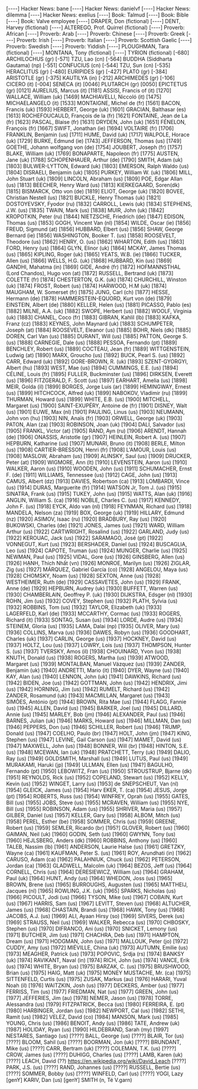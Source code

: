 [----] Hacker News: bane
[----] Hacker News: danielvf
[----] Hacker News: dilemma
[----] Hacker News: exelius
[----] Book: Talmud
[----] Book: Bible
[----] Book: Valve employee
[----] DRAPER, Don (fictional)
[----] DENT, Harvey (fictional)
[----] ALTEREGO, Prof. Quirrel (fictional)
[----] Proverb: African
[----] Proverb: Arab
[----] Proverb: Chinese
[----] Proverb: Greek
[----] Proverb: Irish
[----] Proverb: Italian
[----] Proverb: Scottish Gaelic
[----] Proverb: Swedish
[----] Proverb: Yiddish
[----] PLOUGHMAN, Tara (fictional)
[----] MONTANA, Tony (fictional)
[----] TYRION (fictional)
[-680] ARCHILOCHUS (gr)
[-571] TZU, Lao (cn)
[-564] BUDDHA (Siddharta Gautama) (np)
[-551] CONFUCIUS (cn)
[-544] TZU, Sun (cn)
[-535] HERACLITUS (gr)
[-480] EURIPIDES (gr)
[-427] PLATO (gr)
[-384] ARISTOTLE (gr)
[-375] KAUTILYA (in)
[-212] ARCHIMEDES (gr)
[-106] CICERO (it)
[-004] SENECA (it)
[0046] PLUTARCH (gr)
[0050] EPICTETUS (gr)
[0121] AURELIUS, Marcus (it)
[1181] ASSISI, Francis of (it)
[1270] WALLACE, William (uk)
[1469] MACHIAVELLI, Niccoló (it)
[1475] MICHAELANGELO (it)
[1533] MONTAIGNE, Michel de (fr)
[1561] BACON, Francis (uk)
[1593] HERBERT, George (uk)
[1601] GRACIAN, Balthasar (es)
[1613] ROCHEFOUCAULD, François de la (fr)
[1621] FONTAINE, Jean de La (fr)
[1623] PASCAL, Blaise (fr)
[1631] DRYDEN, John (uk)
[1651] FÉNELON, François (fr)
[1667] SWIFT, Jonathan (ie)
[1694] VOLTAIRE (fr)
[1706] FRANKLIN, Benjamin (us)
[1711] HUME, David (uk)
[1717] WALPOLE, Horace (uk)
[1729] BURKE, Edmund (ie)
[1743] JEFFERSON, Thomas (us)
[1749] GOETHE, Johann wolfgang von (de)
[1754] JOUBERT, Joseph (fr)
[1757] BLAKE, William (uk)
[1769] BONAPARTE, Napoleon (fr)
[1775] AUSTEN, Jane (uk)
[1788] SCHOPENHAUER, Arthur (de)
[1790] SMITH, Adam (uk)
[1803] BULWER-LYTTON, Edward (uk)
[1803] EMERSON, Ralph Waldo (us)
[1804] DISRAELI, Benjamin (uk)
[1805] PURKEY, William W. (uk)
[1806] MILL, John Stuart (uk)
[1809] LINCOLN, Abraham (us)
[1809] POE, Edgar Allan (us)
[1813] BEECHER, Henry Ward (us)
[1813] KIERKEGAARD, Soren(dk) 
[1815] BISMARCK, Otto von (de)
[1819] ELIOT, George (uk)
[1820] BOVEE, Christian Nestell (us)
[1821] BUCKLE, Henry Thomas (uk)
[1821] DOSTOYEVSKY, Fyodor (ru)
[1832] CARROLL, Lewis (uk)
[1834] STEPHENS, J.W. (us)
[1835] TWAIN, Mark (us)
[1838] MUIR, John (uk)
[1842] KROPOTKIN, Peter (ru)
[1844] NIETZSCHE, Friedrich (de)
[1847] EDISON, Thomas (us)
[1853] GOGH, Vincent Van (nl)
[1854] WILDE, Oscar (ie)
[1856] FREUD, Sigmund (at)
[1856] HUBBARD, Elbert (us)
[1856] SHAW, George Bernard (ie)
[1856] WASHINGTON, Booker T. (us)
[1858] ROOSEVELT, Theodore (us)
[1862] HENRY, O. (us)
[1862] WHARTON, Edith (us)
[1863] FORD, Henry (us)
[1864] GLYN, Elinor (uk)
[1864] MCKAY, James Thomas (us)
[1865] KIPLING, Roger (uk)
[1865] YEATS, W.B. (ie)
[1866] TUCKER, Allen (us)
[1866] WELLS, H.G. (uk)
[1868] HUBBARD, Kin (us)
[1869] GANDHI, Mahatma (in)
[1869] GIDE, André (fr)
[1872] HOFMANNSTHAL (Lord Chandos), Hugo von (at)
[1872] RUSSELL, Bertrand (uk)
[1873] COLETTE (fr)
[1874] CHESTERTON, G.K. (uk)
[1874] CHURCHILL, Winston (uk)
[1874] FROST, Robert (us)
[1874] HARWOOD, H.M (uk)
[1874] MAUGHAM, W. Somerset (fr)
[1875] JUNG, Carl (ch)
[1877] HESSE, Hermann (de)
[1878] HAMMERSTEIN-EQUORD, Kurt von (de)
[1879] EINSTEIN, Albert (de)
[1880] KELLER, Helen (us)
[1881] PICASSO, Pablo (es)
[1882] MILNE, A.A. (uk)
[1882] SWOPE, Herbert (us)
[1882] WOOLF, Virginia (uk)
[1883] CHANEL, Coco (fr)
[1883] GIBRAN, Kahlil (lb)
[1883] KAFKA, Franz (cz)
[1883] KEYNES, John Maynard (uk)
[1883] SCHUMPETER, Joseph (at)
[1884] ROOSEVELT, Eleanor (us)
[1885] BOHR, Niels (dk)
[1885] DOREN, Carl Van (us)
[1885] DURANT, Will (us)
[1885] PATTON, George S. (us)
[1888] CARNEGIE, Dale (us)
[1888] PESSOA, Fernando (pt)
[1889] BENCHLEY, Robert (us)
[1889] COCTEAU, Jean (fr)
[1889] WITTGENSTEIN, Ludwig (at)
[1890] MARX, Groucho (us)
[1892] BUCK, Pearl S. (us)
[1892] CARR, Edward (uk)
[1892] GORE-BROWN, R. (uk)
[1893] SZENT-GYORGYI, Albert (hu)
[1893] WEST, Mae (us)
[1894] CUMMINGS, E.E. (us)
[1894] CÉLINE, Louis (fr)
[1895] FULLER, Buckminster (us)
[1896] DIRKSEN, Everett (us)
[1896] FITZGERALD, F. Scott (us)
[1897] EARHART, Amelia (us)
[1898] MEIR, Golda (il)
[1899] BORGES, Jorge Luis (ar)
[1899] HEMINGWAY, Ernest (us)
[1899] HITCHCOCK, Alfred (uk)
[1899] NABOKOV, Vladimir (ru)
[1899] THURMAN, Howard (us)
[1899] WHITE, E.B. (us)
[1900] MITCHELL, Margaret (us)
[1900] SAINT-EXUPÉRY, Antoine de (fr)
[1901] DISNEY, Walt (us)
[1901] EUWE, Max (nl)
[1901] PAULING, Linus (us)
[1903] NEUMANN, John von (hu)
[1903] NIN, Anaïs (fr)
[1903] ORWELL, George (uk)
[1903] PATON, Alan (za)
[1903] ROBINSON, Joan (uk)
[1904] DALI, Salvador (us)
[1905] FRANKL, Victor (at)
[1905] RAND, Ayn (ru)
[1906] ARENDT, Hannah (de)
[1906] ONASSIS, Aristotle (gr)
[1907] HEINLEIN, Robert A. (us)
[1907] HEPBURN, Katharine (us)
[1907] MUNARI, Bruno (it)
[1908] BERLE, Milton (us)
[1908] CARTIER-BRESSON, Henri (fr)
[1908] L'AMOUR, Louis (us)
[1908] MASLOW, Abraham (us)
[1909] ALINSKY, Saul (us)
[1909] DRUCKER, Peter (at)
[1909] WIGMORE, Ann (lt)
[1910] LEVENSTEIN, Aaron (us)
[1910] WALKER, Aaron (us)
[1910] WOODEN, John (us)
[1911] SCHUMACHER, Ernst F. (de)
[1911] WILLIAMS, Tennessee (us)
[1912] CAGE, John (us)
[1913] CAMUS, Albert (dz)
[1913] DAVIES, Robertson (ca)
[1913] LOMBARDI, Vince (us)
[1914] DURAS, Marguerite (fr)
[1914] WATSON Jr, Tom J. (us)
[1915] SINATRA, Frank (us)
[1915] TUKEY, John (us)
[1915] WATTS, Alan (uk)
[1916] ANGLIN, William S. (ca)
[1916] NOBLE, Charles C. (us)
[1917] KENNEDY, John F. (us)
[1918] EYCK, Aldo van (nl)
[1918] FEYNMAN, Richard (us)
[1918] MANDELA, Nelson (za)
[1919] BOX, George (uk)
[1919] HILLARY, Edmund (nz)
[1920] ASIMOV, Isaac (ru)
[1920] BRADBURY, Ray (us)
[1920] BUKOWSKI, Charles (de)
[1921] JONES, James (us)
[1921] WARD, William Arthur (us)
[1922] CARTWRIGHT, Rosalind (us)
[1922] GARLAND, Judy (us)
[1922] KEROUAC, Jack (us)
[1922] SARAMAGO, José (pt)
[1922] VONNEGUT, Kurt (us)
[1923] BERSHADER, Daniel (us)
[1924] BUSCAGLIA, Leo (us)
[1924] CAPOTE, Truman (us)
[1924] MUNGER, Charlie (us)
[1925] NEWMAN, Paul (us)
[1925] VIDAL, Gore (us)
[1926] GINSBERG, Allen (us)
[1926] HẠNH, Thích Nhất (vn)
[1926] MONROE, Marilyn (us)
[1926] ZIGLAR, Zig (us)
[1927] MÁRQUEZ, Gabriel Garcí­a (co)
[1928] ANGELOU, Maya (us)
[1928] CHOMSKY, Noam (us)
[1928] SEXTON, Anne (us)
[1928] WESTHEIMER, Ruth (de)
[1929] CASSAVETES, John (us)
[1929] FRANK, Anne (de)
[1929] HEPBURN, Audrey (uk)
[1930] BUFFETT, Warren (us)
[1930] CHAMBERLAIN, Geoffrey P. (uk)
[1930] DIJKSTRA, Edsger (nl)
[1930] ROHN, Jim (us)
[1932] COVEY, Stephen (us)
[1932] PLATH, Sylvia (us)
[1932] ROBBINS, Tom (us)
[1932] TAYLOR, Elizabeth (uk)
[1933] LAGERFELD, Karl (de)
[1933] MCCARTHY, Cormac (us)
[1933] ROGERS, Richard (it)
[1933] SONTAG, Susan (us)
[1934] LORDE, Audre (us)
[1934] STEINEM, Gloria (us)
[1935] LAMA, Dalai (np)
[1935] OLIVER, Mary (us)
[1936] COLLINS, Marva (us)
[1936] DAWES, Robyn (us)
[1936] GOODHART, Charles (uk)
[1937] CARLIN, George (us)
[1937] HOCKNEY, David (us)
[1937] HOLTZ, Lou (us)
[1937] LOWRY, Lois (us)
[1937] THOMPSON, Hunter S. (us)
[1937] TVERSKY, Amos (il)
[1938] CHOUINARD, Yvon (us)
[1938] KNUTH, Donald (us)
[1938] ROGERS, Martha (us)
[1939] ATWOOD, Margaret (us)
[1939] MONTALBAN, Manuel Vázquez (us)
[1939] ZANDER, Benjamin (uk)
[1940] ANDRETTI, Mario (it)
[1940] DYER, Wayne (us)
[1940] KAY, Alan (us)
[1940] LENNON, John (uk)
[1941] DAWKINS, Richard (us)
[1942] BIDEN, Joe (us)
[1942] GOTTMAN, John (us)
[1942] HENDRIX, Jimi (us)
[1942] HORNING, Jim (us)
[1942] RUMELT, Richard (us)
[1942] ZANDER, Rosamund (uk)
[1943] MACMILLAN, Margaret (us)
[1943] SIMÕES, António (pt)
[1944] BROWN, Rita Mae (us)
[1944] FLAGG, Fannie (us)
[1945] ALLEN, David (us)
[1945] BARKER, Joel (us)
[1945] DILLARD, Annie (us)
[1945] MARLEY, Bob (jm)
[1946] ALEXANDER, Paul (us)
[1946] BARNES, Julian (uk)
[1946] MARKS, Howard (us)
[1946] MILLMAN, Dan (us)
[1946] PEPPERS, Don (us)
[1946] SCHILLER, Robert (us)
[1946] TRUMP, Donald (us)
[1947] COELHO, Paulo (br)
[1947] HOLT, John (jm)
[1947] KING, Stephen (us)
[1947] LEVINE, Gail Carson (us)
[1947] MAMET, David (us)
[1947] MAXWELL, John (us)
[1948] BONNER, Will (br)
[1948] HINTON, S.E. (us)
[1948] MCEWAN, Ian (uk)
[1948] PRATCHETT, Terry (uk)
[1949] DALIO, Ray (us)
[1949] GOLDSMITH, Marshall (us)
[1949] LUTUS, Paul (us)
[1949] MURAKAMI, Haruki (jp)
[1949] ULLMAN, Ellen (us)
[194?] BAGULHO, Fernando (pt)
[1950] LEBOWITZ, Fran (us)
[1950] STROUSTRUP, Bjarne (dk)
[1951] REYNOLDS, Rick (us)
[1952] COPELAND, Stewart (us)
[1952] KELLY, Kevin (us)
[1952] WINGET, Larry (us)
[1953] de SNEPSCHEUT, Van (nl)
[1954] GLEICK, James (us)
[1954] Harv EKER, T. (ca)
[1954] JESUS, Jorge (pt)
[1954] ROBERTS, Russ (us)
[1954] WINFREY, Oprah (us)
[1955] GATES, Bill (us)
[1955] JOBS, Steve (us)
[1955] MCRAVEN, William (us)
[1955] NYE, Bill (us)
[1955] ROBINSON, Adam (us)
[1955] SHRIVER, Maria (us)
[1957] GILBER, Daniel (us)
[1957] KELLER, Gary (us)
[1958] ALBOM, Mitch (us)
[1958] PEREL, Esther (be)
[1958] SOMMER, Chris (us)
[1959] GREENE, Robert (us)
[1959] SEMLER, Ricardo (br)
[195?] GLOVER, Robert (us)
[1960] GAIMAN, Neil (uk)
[1960] GODIN, Seth (us)
[1960] GWYNN, Tony (us)
[1960] HEJLSBERG, Anders (dk)
[1960] ROBBINS, Anthony (us)
[1960] TALEB, Nassim (lb)
[1961] ANDERSON, Laurie Halse (us)
[1961] GRETZKY, Wayne (ca)
[1961] KAUFMAN, Peter S. (us)
[1961] ROY, Arundhati (in)
[1962] CARUSO, Adam (ca)
[1962] PALAHNIUK, Chuck (us)
[1962] PETERSON, Jordan (ca)
[1963] GLADWELL, Malcolm (uk)
[1964] BEZOS, Jeff (us)
[1964] CORNELL, Chris (us)
[1964] DERESIEWICZ, William (us)
[1964] GRAHAM, Paul (uk)
[1964] HUNT, Andy (us)
[1964] WHEDON, Joss (us)
[1965] BROWN, Brene (us)
[1965] BURROUGHS, Augusten (us)
[1965] MATTHEIJ, Jacques (nl)
[1965] ROWLING, J.K. (uk)
[1965] SPARKS, Nicholas (us)
[1966] PICOULT, Jodi (us)
[1966] TYSON, Mike (us)
[1967] COBAIN, Kurt (us)
[1967] HARRIS, Sam (us)
[1967] LEVITT, Steven (us)
[1968] ALTUCHER, James (us)
[1968] CHASTAIN, Brandi (us)
[1968] HAWK, Tony (us)
[1968] JACOBS, A.J. (us)
[1969] ALI, Ayaan Hirsy (so)
[1969] SIVERS, Derek (us)
[1969] STRAUSS, Neil (us)
[1969] WALKER, Rebecca (us)
[1970] CHBOSKY, Stephen (us)
[1970] DIFRANCO, Ani (us)
[1970] SNICKET, Lemony (us)
[1971] BUTCHER, Jim (us)
[1971] CHACHRA, Deb (us)
[1971] HAMPTON, Dream (us)
[1971] HODGMAN, John (us)
[1971] MALLOUK, Peter (jo)
[1972] CUDDY, Amy (us)
[1972] MIÉVILLE, China (uk)
[1973] AUTUMN, Emilie (us)
[1973] MEAGHER, Patrick (us)
[1973] POPOVIC, Srdja (rs)
[1974] BANKSY (uk)
[1974] RAVIKANT, Naval (in)
[1974] RICH, John (us)
[1974] VANCE, Erik (us)
[1974] WHITE, Bryan (us)
[1975] BARZAK, C. (us)
[1975] BRUSHWOOD, Brian (us)
[1975] HAIG, Matt (uk)
[1975] MONEY MUSTACHE, Mr. (ca)
[1975] SITTENFELD, Curtis (us)
[1975] ZUSAK, Markus (au)
[1976] HARARI, Yuval Noah (il)
[1976] WAITZKIN, Josh (us)
[1977] DECKERS, Amber (us)
[1977] FERRISS, Tim (us)
[1977] FRIEDMAN, Nat (us)
[1977] GREEN, John (us)
[1977] JEFFERIES, Jim (au)
[1978] NEMER, Jason (us)
[1978] TORRE, Alessandra (us)
[1979] FITZPATRICK, Becca (us)
[1980] FERREIRA, E. (pt)
[1980] HARBINGER, Jordan (us)
[1982] NEWPORT, Cal (us)
[1982] SETHI, Ramit (us)
[1982] VELEZ, David (co)
[1984] MANSON, Mark (us)
[1985] YOUNG, Chris (us)
[1986] BENOIT, Andy (us)
[1986] TATE, Andrew (uk)
[1987] HOLIDAY, Ryan (us)
[1990] HILDEBRAND, Sarah (my)
[1997] NESTARES, Santiago (us)
[????] BALL, George (us)
[????] BLAIR, Tor (us)
[????] BLOOM, Sahil (us)
[????] BOORMAN, Jon (uk)
[????] BRUNDANT, Mike (us)
[????] CARR, Bertram (uk)
[????] COLEMAN, T.K. (us)
[????] CROW, James (us)
[????] DUHIGG, Charles (us)
[????] LAMB, Karen (uk)
[????] LEACH, David (??) https://en.wikipedia.org/wiki/David_Leach
[????] PARK, J.S. (us)
[????] RAND, Johannes (us)
[????] RUSSELL, Bertie (us)
[????] SOMMER, Bobby (us)
[????] WINFELD, Carl (us)
[????] YOGI, Lazy
[genY] KARIV, Dan (us)
[genY] SMITH (n, Té V.garn)